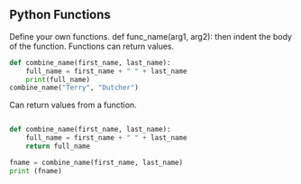 ## Python Functions

Define your own functions. def func_name(arg1, arg2): then indent the body of the function. Functions can return values.

```python
def combine_name(first_name, last_name):
	full_name = first_name + " " + last_name
	print(full_name)
combine_name("Terry", "Dutcher")

```

Can return values from a function.

```python

def combine_name(first_name, last_name):
	full_name = first_name + " " + last_name
	return full_name

fname = combine_name(first_name, last_name)
print (fname)

```
